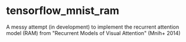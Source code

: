 # tensorflow_mnist_ram
A messy attempt (in development) to implement the recurrent attention model (RAM) from "Recurrent Models of Visual Attention" (Mnih+ 2014)
